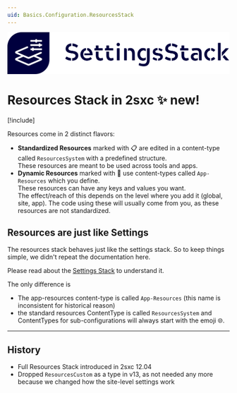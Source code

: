 ```yaml
---
uid: Basics.Configuration.ResourcesStack
---
```


<img src="./assets/settings-stack-banner.svg" class="feature">

# Resources Stack in 2sxc ✨ new!

[!include[](~/basics/stack/_shared-float-summary.md)]
<style>.context-box-summary .data-configuration { visibility: visible; }</style>

Resources come in 2 distinct flavors:

* **Standardized Resources** marked with 📋 are edited in a content-type called `ResourcesSystem` with a predefined structure.  
  These resources are meant to be used across tools and apps.
* **Dynamic Resources** marked with 💪 use content-types called `App-Resources` which you define.  
  These resources can have any keys and values you want.  
  The effect/reach of this depends on the level where you add it (global, site, app).
  The code using these will usually come from you, as these resources are not standardized. 

## Resources are just like Settings

The resources stack behaves just like the settings stack. So to keep things simple, we didn't repeat the documentation here. 

Please read about the [Settings Stack](xref:Basics.Configuration.ResourcesStack) to understand it. 

The only difference is

* The app-resources content-type is called `App-Resources` (this name is inconsistent for historical reason)
* the standard resources ContentType is called `ResourcesSystem` and ContentTypes for sub-configurations will always start with the emoji 🌐.

---

## History

* Full Resources Stack introduced in 2sxc 12.04
* Dropped `ResourcesCustom` as a type in v13, as not needed any more because we changed how the site-level settings work
